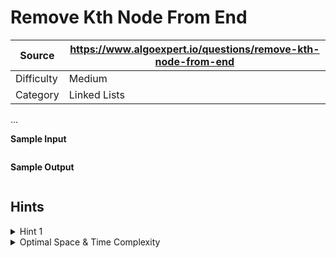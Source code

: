 # Remove Kth Node From End

| Source | https://www.algoexpert.io/questions/remove-kth-node-from-end |
|---|---|
| Difficulty | Medium |
| Category | Linked Lists |

...

**Sample Input**
```ts

```

**Sample Output**
```ts

```

## Hints

<details>
<summary>Hint 1</summary>
...
</details>

<details>
<summary>Optimal Space &amp; Time Complexity</summary>
O(??) time | O(??) space - where ?? is ...
</details>
